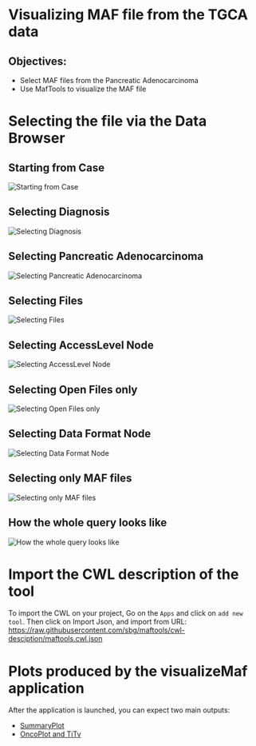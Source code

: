 # Visualizing MAF file from the TGCA data

## Objectives:

- Select MAF files from the Pancreatic Adenocarcinoma
- Use MafTools to visualize the MAF file

# Selecting the file via the Data Browser

## Starting from Case
![Starting from Case](https://raw.githubusercontent.com/sbg/icr-workshop/master/img/CGC-case-selection-step1.png)

## Selecting Diagnosis
![Selecting Diagnosis](https://raw.githubusercontent.com/sbg/icr-workshop/master/img/CGC-hasDiagnosis-step2.png)

## Selecting Pancreatic Adenocarcinoma
![Selecting Pancreatic Adenocarcinoma](https://raw.githubusercontent.com/sbg/icr-workshop/master/img/CGC-diagnosis-filter-step3.png)

## Selecting Files
![Selecting Files](https://raw.githubusercontent.com/sbg/icr-workshop/master/img/CGC-hasFile-step4.png)

## Selecting AccessLevel Node
![Selecting AccessLevel Node](https://raw.githubusercontent.com/sbg/icr-workshop/master/img/CGC-hasAccessLevel-step5.png)

## Selecting Open Files only
![Selecting Open Files only](https://raw.githubusercontent.com/sbg/icr-workshop/master/img/CGC-hasAccessLevelFilter-step6.png)

## Selecting Data Format Node
![Selecting Data Format Node](https://raw.githubusercontent.com/sbg/icr-workshop/master/img/CGC-hasDataFormat-step7.png)

## Selecting only MAF files
![Selecting only MAF files](https://raw.githubusercontent.com/sbg/icr-workshop/master/img/CGC-dataFormatFilter-step8.png)

## How the whole query looks like
![How the whole query looks like](https://raw.githubusercontent.com/sbg/icr-workshop/master/img/CGC-queryCompleted.final.png)


# Import the CWL description of the tool

To import the CWL on your project, Go on the `Apps` and click on `add new tool`.
Then click on Import Json, and import from URL: https://raw.githubusercontent.com/sbg/maftools/cwl-desciption/maftools.cwl.json

# Plots produced by the visualizeMaf application

After the application is launched, you can expect two main outputs:

- [SummaryPlot](https://github.com/sbg/icr-workshop/blob/master/img/example_summaryPlot.pdf)
- [OncoPlot and TiTv](https://github.com/sbg/icr-workshop/blob/master/img/example_oncoplot_and_titv.pdf)


